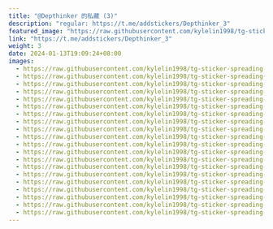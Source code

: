 ```yaml
---
title: "@Depthinker 的私藏 (3)"
description: "regular: https://t.me/addstickers/Depthinker_3"
featured_image: "https://raw.githubusercontent.com/kylelin1998/tg-sticker-spreading-worldwide-images/main/img/7b21f5e1-ab2b-4ad5-8c6c-704bf6b37759.jpg"
link: "https://t.me/addstickers/Depthinker_3"
weight: 3
date: 2024-01-13T19:09:24+08:00
images:
  - https://raw.githubusercontent.com/kylelin1998/tg-sticker-spreading-worldwide-images/main/img/7b21f5e1-ab2b-4ad5-8c6c-704bf6b37759.jpg
  - https://raw.githubusercontent.com/kylelin1998/tg-sticker-spreading-worldwide-images/main/img/040271f0-fd09-42f7-8647-94645ed551bc.jpg
  - https://raw.githubusercontent.com/kylelin1998/tg-sticker-spreading-worldwide-images/main/img/3f020b41-7283-44e3-87d9-63fcb419a474.jpg
  - https://raw.githubusercontent.com/kylelin1998/tg-sticker-spreading-worldwide-images/main/img/92827a6c-7f15-406a-8495-06c60a010a94.jpg
  - https://raw.githubusercontent.com/kylelin1998/tg-sticker-spreading-worldwide-images/main/img/cbcafa39-7f78-490e-8015-29179da63b3a.jpg
  - https://raw.githubusercontent.com/kylelin1998/tg-sticker-spreading-worldwide-images/main/img/e855ff20-76f2-4261-9858-51b28b53063c.jpg
  - https://raw.githubusercontent.com/kylelin1998/tg-sticker-spreading-worldwide-images/main/img/f9d15d11-986b-4777-b223-bfa8167af641.jpg
  - https://raw.githubusercontent.com/kylelin1998/tg-sticker-spreading-worldwide-images/main/img/67c911c3-7b0d-452b-a0d8-2b13e8aaa655.jpg
  - https://raw.githubusercontent.com/kylelin1998/tg-sticker-spreading-worldwide-images/main/img/93189abc-d990-4657-8bd0-44530eb5b809.jpg
  - https://raw.githubusercontent.com/kylelin1998/tg-sticker-spreading-worldwide-images/main/img/897355ae-8923-49c1-ab2e-8fe3c4996c91.jpg
  - https://raw.githubusercontent.com/kylelin1998/tg-sticker-spreading-worldwide-images/main/img/50f36f71-85ec-4a8e-a296-67701fcda39f.jpg
  - https://raw.githubusercontent.com/kylelin1998/tg-sticker-spreading-worldwide-images/main/img/cbac9846-be55-41df-ae12-630e74cd7e03.jpg
  - https://raw.githubusercontent.com/kylelin1998/tg-sticker-spreading-worldwide-images/main/img/f56a863c-ef6d-4b4f-a104-7cce12d8d4c4.jpg
  - https://raw.githubusercontent.com/kylelin1998/tg-sticker-spreading-worldwide-images/main/img/0d7a5384-4080-4e6c-a853-d0c4674f9b5d.jpg
  - https://raw.githubusercontent.com/kylelin1998/tg-sticker-spreading-worldwide-images/main/img/b07b8bca-a965-4bb5-888f-d6a77584ce78.jpg
  - https://raw.githubusercontent.com/kylelin1998/tg-sticker-spreading-worldwide-images/main/img/33f437d1-c85d-4ac7-b413-3767dd480fbe.jpg
  - https://raw.githubusercontent.com/kylelin1998/tg-sticker-spreading-worldwide-images/main/img/7a892a61-8a73-4e1c-9459-5b6ebd0a6bf7.jpg
  - https://raw.githubusercontent.com/kylelin1998/tg-sticker-spreading-worldwide-images/main/img/7e5397e1-8bec-48dc-bf1e-ed7fe09a5d4b.jpg
  - https://raw.githubusercontent.com/kylelin1998/tg-sticker-spreading-worldwide-images/main/img/1c2016dc-8c83-4a16-bbc4-e0d152798825.jpg
  - https://raw.githubusercontent.com/kylelin1998/tg-sticker-spreading-worldwide-images/main/img/4234de8e-86a8-4981-83a0-b3865c015b1e.jpg
---
```

